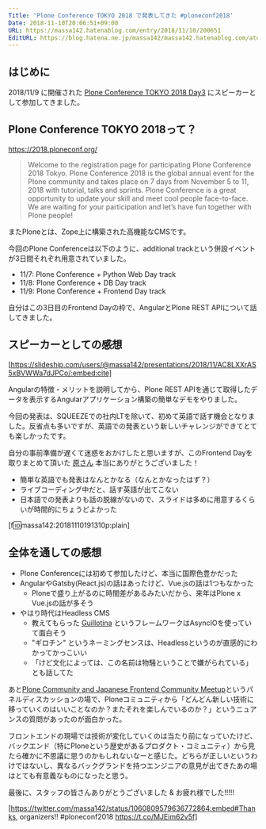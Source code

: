 ```yaml
---
Title: 'Plone Conference TOKYO 2018 で発表してきた #ploneconf2018'
Date: 2018-11-10T20:06:51+09:00
URL: https://massa142.hatenablog.com/entry/2018/11/10/200651
EditURL: https://blog.hatena.ne.jp/massa142/massa142.hatenablog.com/atom/entry/10257846132667467590
---
```


## はじめに

2018/11/9 に開催された [Plone Conference TOKYO 2018 Day3](https://2018.ploneconf.org/schedule/talks-november-9) にスピーカーとして参加してきました。

## Plone Conference TOKYO 2018って？

https://2018.ploneconf.org/


> Welcome to the registration page for participating Plone Conference 2018 Tokyo. Plone Conference 2018 is the global annual event for the Plone community and takes place on 7 days from November 5 to 11, 2018 with tutorial, talks and sprints. Plone Conference is a great opportunity to update your skill and meet cool people face-to-face. We are waiting for your participation and let’s have fun together with Plone people!

またPloneとは、Zope上に構築された高機能なCMSです。

今回のPlone Conferenceは以下のように、additional trackという併設イベントが3日間それぞれ用意されていました。

* 11/7: Plone Conference + Python Web Day track
* 11/8: Plone Conference + DB Day track
* 11/9: Plone Conference + Frontend Day track

自分はこの3日目のFrontend Dayの枠で、AngularとPlone REST APIについて話してきました。

## スピーカーとしての感想

[https://slideship.com/users/@massa142/presentations/2018/11/AC8LXXrAS5xBVWWa7dJPCo/:embed:cite]

Angularの特徴・メリットを説明してから、Plone REST APIを通じて取得したデータを表示するAngularアプリケーション構築の簡単なデモをやりました。

今回の発表は、SQUEEZEでの社内LTを除いて、初めて英語で話す機会となりました。反省点も多いですが、英語での発表という新しいチャレンジができてとても楽しかったです。

自分の事前準備が遅くて迷惑をおかけしたと思いますが、このFrontend Dayを取りまとめて頂いた [原さん](https://twitter.com/kara_d) 本当にありがとうございました！

* 簡単な英語でも発表はなんとかなる（なんとかなったはず？）
* ライブコーディング中だと、話す英語が出てこない
* 日本語での発表よりも話の脱線がないので、スライドは多めに用意するくらいが時間的にちょうどよかった


[f:id:massa142:20181110191310p:plain]

## 全体を通しての感想
+ Plone Conferenceには初めて参加したけど、本当に国際色豊かだった
+ AngularやGatsby(React.js)の話はあったけど、Vue.jsの話は1つもなかった
  + Ploneで盛り上がるのに時間差があるみたいだから、来年はPlone x Vue.jsの話が多そう
+ やはり時代はHeadless CMS
  + 教えてもらった [Guillotina](https://guillotina.readthedocs.io/en/latest/) というフレームワークはAsyncIOを使っていて面白そう
  + "ギロチン" というネーミングセンスは、Headlessというのが直感的にわかってかっこいい
  + 「けど文化によっては、この名前は物騒ということで嫌がられている」とも話してた

あと[Plone Community and Japanese Frontend Community Meetup](https://2018.ploneconf.org/talks/frontend-day/plone-community-and-japanese-frontend-community-meetup)というパネルディスカッションの場で、Ploneコミュニティから「どんどん新しい技術に移っていくのはいいことなのか？またそれを楽しんでいるのか？」というニュアンスの質問があったのが面白かった。

フロントエンドの現場では技術が変化していくのは当たり前になっていたけど、バックエンド（特にPloneという歴史があるプロダクト・コミュニティ）から見たら確かに不思議に思うのかもしれないなーと感じた。どちらが正しいというわけではないし、異なるバックグランドを持つエンジニアの意見が出てきたあの場はとても有意義なものになったと思う。


最後に、スタッフの皆さんありがとうございました & お疲れ様でした!!!!!

[https://twitter.com/massa142/status/1060809579636772864:embed#Thanks, organizers!! #ploneconf2018 https://t.co/MJEim62v5f]




